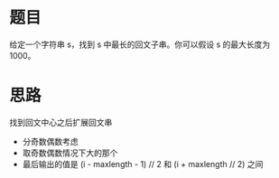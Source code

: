 # 题目
给定一个字符串 s，找到 s 中最长的回文子串。你可以假设 s 的最大长度为 1000。
# 思路
找到回文中心之后扩展回文串
- 分奇数偶数考虑
- 取奇数偶数情况下大的那个
- 最后输出的值是 (i - maxlength - 1) // 2 和 (i + maxlength // 2) 之间